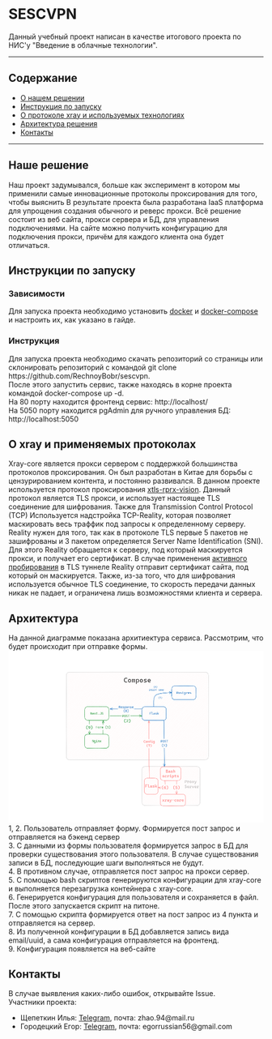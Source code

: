 # SESCVPN
Данный учебный проект написан в качестве итогового проекта по НИС'у "Введение в облачные технологии". 

---

## Содержание
- [О нашем решении](#sol)
- [Инструкция по запуску](#ins)
- [О протоколе xray и используемых технологиях](#xray)
- [Архитектура решения](#arch)
- [Контакты](#contacts)
---
<h2 id="sol"> Наше решение </h2>
Наш проект задумывался, больше как эксперимент в котором мы применили самые инновационные протоколы проксирования для того, чтобы выяснить
В результате проекта была разработана IaaS платформа для упрощения создания обычного и реверс прокси. Всё решение состоит из веб сайта, прокси сервера и БД, для управления подключениями. На сайте можно получить конфигурацию для подключения прокси, причём для каждого клиента она будет отличаться.

<h2 id="ins">Инструкции по запуску</h2>
 <h3>Зависимости</h3>
Для запуска проекта необходимо установить <a target="_blank" href="https://docs.docker.com/engine/install/">docker</a> и <a target="_blank" href="https://docs.docker.com/compose/install/linux/#install-using-the-repository">docker-compose</a> и настроить их, как указано в гайде.
<h3>Инструкция</h3>
Для запуска проекта необходимо скачать репозиторий со страницы или склонировать репозиторий с командой git clone https://github.com/RechnoyBobr/sescvpn. <br>
После этого запустить сервис, также находясь в корне проекта командой docker-compose up -d. <br>
На 80 порту находится фронтенд сервис: http://localhost/ <br>
На 5050 порту находится pgAdmin для ручного управления БД: http://localhost:5050

<h2 id="xray">О xray и применяемых протоколах</h2>
  Xray-core является прокси сервером с поддержкой большинства протоколов проксирования. Он был разработан в Китае для борьбы с цензурированием контента, и постоянно развивался.
В данном проекте используется протокол проксирования <a href="https://github.com/XTLS/Xray-core/discussions/1295">xtls-rprx-vision</a>. 
Данный протокол является TLS прокси, и использует настоящее TLS соединение для шифрования.
Также для Transmission Control Protocol (TCP) Используется надстройка TCP-Reality, которая позволяет маскировать весь траффик под запросы к определенному серверу.
Reality нужен для того, так как в протоколе TLS первые 5 пакетов не зашифрованы и 3 пакетом определяется Server Name Identification (SNI).
Для этого Reality обращается к серверу, под который маскируется прокси, и получает его сертификат. В случае применения <a href="https://en.wikipedia.org/wiki/Network_mapping#Active_probing">активного пробирования</a> в TLS туннеле Reality отправит сертификат сайта, под который он маскируется.
Также, из-за того, что для шифрования используется обычное TLS соединение, то скорость передачи данных никак не падает, и ограничена лишь возможностями клиента и сервера.

<h2 id="arch">Архитектура</h2>
На данной диаграмме показана архитиектура сервиса. Рассмотрим, что будет происходит при отправке формы.
<img alt="architecture" src="./readme-assets/architecture.png">
1, 2. Пользователь отправляет форму. Формируется пост запрос и отправляется на бэкенд сервер <br>
3. С данными из формы пользователя формируется запрос в БД для проверки существования этого пользователя. В случае существования записи в БД, последующие шаги выполняться не будут. <br>
4. В противном случае, отправляется пост запрос на прокси сервер. <br>
5. С помощью bash скриптов генерируются конфигурации для xray-core и выполняется перезагрузка контейнера с xray-core. <br>
6. Генерируется конфигурация для пользователя и сохраняется в файл. После этого запускается скрипт на питоне. <br>
7. С помощью скрипта формируется ответ на пост запрос из 4 пункта и отправляется на сервер. <br>
8. Из полученной конфигурации в БД добавляется запись вида email/uuid, а сама конфигурация отправляется на фронтенд. <br>
9. Конфигурация появляется на веб-сайте

<h2 id="contacts">Контакты</h2>
В случае выявления каких-либо ошибок, открывайте Issue.<br>
Участники проекта:<br>
<ul>
<li>Щепеткин Илья: <a target="_blank" href="https://t.me/Bobsterrrrr">Telegram</a>, почта: zhao.94@mail.ru</li>
<li>Городецкий Егор: <a target="_blank" href="https://t.me/hochmuch">Telegram</a>, почта: egorrussian56@gmail.com </li>
</ul>
